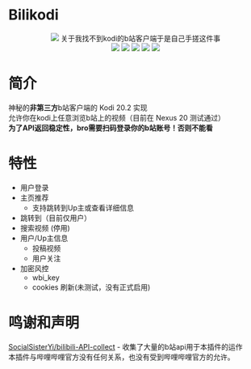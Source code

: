 # Bilikodi

<center>
<img src="https://raw.github.com/Toad114514/plugin.video.bilikodi/refs/heads/main/icon.png"/>
关于我找不到kodi的b站客户端于是自己手搓这件事<br>
<img src="https://img.shields.io/github/stars/Toad114514/Staxle.svg"/>
<img src="https://img.shields.io/github/forks/Toad114514/Staxle.svg"/>
<img src="https://img.shields.io/github/issues/Toad114514/Staxle.svg"/>
<img src="https://img.shields.io/github/watchers/Toad114514/Staxle.svg"/>
<img src="https://img.shields.io/badge/language-Python%203-blue.svg"/>
</center>

# 简介
神秘的**非第三方**b站客户端的 Kodi 20.2 实现  
允许你在kodi上任意浏览b站上的视频（目前在 Nexus 20 测试通过）  
**为了API返回稳定性，bro需要扫码登录你的b站账号！否则不能看**
# 特性
 - 用户登录
 - 主页推荐
   - 支持跳转到Up主或查看详细信息
 - 跳转到（目前仅用户）
 - 搜索视频 (停用)
 - 用户/Up主信息
   - 投稿视频
   - 用户关注
 - 加密风控
   - wbi_key
   - cookies 刷新(未测试，没有正式启用)
# 鸣谢和声明
[SocialSisterYi/bilibili-API-collect](https://github.com/SocialSisterYi/bilibili-API-collect) - 收集了大量的b站api用于本插件的运作  
本插件与哔哩哔哩官方没有任何关系，也没有受到哔哩哔哩官方的允许。  